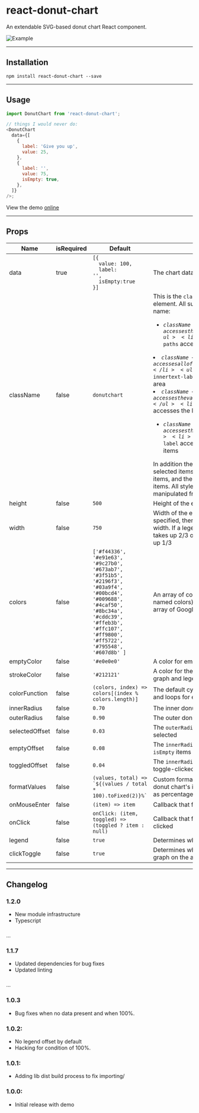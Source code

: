 # react-donut-chart

An extendable SVG-based donut chart React component.

![Example](https://github.com/vonbearshark/react-donut-chart/raw/master/example.gif)

---

## Installation

`npm install react-donut-chart --save`

---

## Usage

```js
import DonutChart from 'react-donut-chart';

// things I would never do:
<DonutChart
  data={[
    {
      label: 'Give you up',
      value: 25,
    },
    {
      label: '',
      value: 75,
      isEmpty: true,
    },
  ]}
/>;
```

View the demo [online](http://vonbearshark.github.io/react-donut-chart)

---

## Props

| Name           | isRequired | Default                                                                                                                                                                                                   | Description                                                                                                                                                                                                                                                                                                                                                                                                                                                                                                                                                                                                                                                                                                                                                                                                                                                                                                                                                                                                                                   |
| -------------- | ---------- | --------------------------------------------------------------------------------------------------------------------------------------------------------------------------------------------------------- | --------------------------------------------------------------------------------------------------------------------------------------------------------------------------------------------------------------------------------------------------------------------------------------------------------------------------------------------------------------------------------------------------------------------------------------------------------------------------------------------------------------------------------------------------------------------------------------------------------------------------------------------------------------------------------------------------------------------------------------------------------------------------------------------------------------------------------------------------------------------------------------------------------------------------------------------------------------------------------------------------------------------------------------------- |
| data           | true       | <code>[{<br>&nbsp;&nbsp;value: 100,<br>&nbsp;&nbsp;label: '',<br>&nbsp;&nbsp;isEmpty:true<br>}]</code>                                                                                                    | The chart data                                                                                                                                                                                                                                                                                                                                                                                                                                                                                                                                                                                                                                                                                                                                                                                                                                                                                                                                                                                                                                |
| className      | false      | `donutchart`                                                                                                                                                                                              | This is the `className` given to the top-level `svg` element. All subclasses are prefixed from this name: <ul><li><code>${className}-arcs</code> accesses the entire graph area</li><ul><li><code>${className}-arcs-paths</code> accesses the individual arc paths</li></ul><li><code>${className}-innertext</code> accesses all of the text within the inner donut area</li><ul><li><code>${className}-innertext-label</code> accesses the label within this area</li><li><code>${className}-innertext-value</code> accesses the value within this area</li></ul><li><code>${className}-legend</code> accesses the legend component</li><ul><li><code>${className}-legend</code> accesses the legend rectangle items</li><li><code>${className}-legend-label</code> accesses the labels of the legend items</li></ul></ul> In addition the `selected` class is given to selected items, the `toggled` class to all toggled items, and the `isEmpty` class to all `isEmpty` items. All style (and animations) can be manipulated from the CSS |
| height         | false      | `500`                                                                                                                                                                                                     | Height of the entire component                                                                                                                                                                                                                                                                                                                                                                                                                                                                                                                                                                                                                                                                                                                                                                                                                                                                                                                                                                                                                |
| width          | false      | `750`                                                                                                                                                                                                     | Width of the entire component. If no legend is specified, then the chart takes up the entire width. If a legend is toggled, then the chart takes up 2/3 of the width, and the legend takes up 1/3                                                                                                                                                                                                                                                                                                                                                                                                                                                                                                                                                                                                                                                                                                                                                                                                                                             |
| colors         | false      | `['#f44336', '#e91e63', '#9c27b0', '#673ab7', '#3f51b5', '#2196f3', '#03a9f4', '#00bcd4', '#009688', '#4caf50', '#8bc34a', '#cddc39', '#ffeb3b', '#ffc107', '#ff9800', '#ff5722', '#795548', '#607d8b' ]` | An array of colors (could be hex strings or named colors) for the data items. Defaults to an array of Google colors                                                                                                                                                                                                                                                                                                                                                                                                                                                                                                                                                                                                                                                                                                                                                                                                                                                                                                                           |
| emptyColor     | false      | `'#e0e0e0'`                                                                                                                                                                                               | A color for empty data items, defaults to gray                                                                                                                                                                                                                                                                                                                                                                                                                                                                                                                                                                                                                                                                                                                                                                                                                                                                                                                                                                                                |
| strokeColor    | false      | `'#212121'`                                                                                                                                                                                               | A color for the stroke around the items in the graph and legend, defaults to black                                                                                                                                                                                                                                                                                                                                                                                                                                                                                                                                                                                                                                                                                                                                                                                                                                                                                                                                                            |
| colorFunction  | false      | `(colors, index) => colors[(index % colors.length)]`                                                                                                                                                      | The default cycles through the array of colors and loops for excess                                                                                                                                                                                                                                                                                                                                                                                                                                                                                                                                                                                                                                                                                                                                                                                                                                                                                                                                                                           |
| innerRadius    | false      | `0.70`                                                                                                                                                                                                    | The inner donut radius                                                                                                                                                                                                                                                                                                                                                                                                                                                                                                                                                                                                                                                                                                                                                                                                                                                                                                                                                                                                                        |
| outerRadius    | false      | `0.90`                                                                                                                                                                                                    | The outer donut radius                                                                                                                                                                                                                                                                                                                                                                                                                                                                                                                                                                                                                                                                                                                                                                                                                                                                                                                                                                                                                        |
| selectedOffset | false      | `0.03`                                                                                                                                                                                                    | The `outerRadius` offset when an item is selected                                                                                                                                                                                                                                                                                                                                                                                                                                                                                                                                                                                                                                                                                                                                                                                                                                                                                                                                                                                             |
| emptyOffset    | false      | `0.08`                                                                                                                                                                                                    | The `innerRadius` and `outerRadius` offset on `isEmpty` items                                                                                                                                                                                                                                                                                                                                                                                                                                                                                                                                                                                                                                                                                                                                                                                                                                                                                                                                                                                 |
| toggledOffset  | false      | `0.04`                                                                                                                                                                                                    | The `innerRadius` and `outerRadius` offset on toggle-clicked items                                                                                                                                                                                                                                                                                                                                                                                                                                                                                                                                                                                                                                                                                                                                                                                                                                                                                                                                                                            |
| formatValues   | false      | `` (values, total) => `${(values / total * 100).toFixed(2)}%`  ``                                                                                                                                         | Custom format for values displayed in the donut chart's inner text area. By default formats as percentages rounded to two decimal places.                                                                                                                                                                                                                                                                                                                                                                                                                                                                                                                                                                                                                                                                                                                                                                                                                                                                                                     |
| onMouseEnter   | false      | `(item) => item`                                                                                                                                                                                          | Callback that fires when an item is hovered                                                                                                                                                                                                                                                                                                                                                                                                                                                                                                                                                                                                                                                                                                                                                                                                                                                                                                                                                                                                   |
| onClick        | false      | `onClick: (item, toggled) => (toggled ? item : null)`                                                                                                                                                     | Callback that fires when an item is toggle-clicked                                                                                                                                                                                                                                                                                                                                                                                                                                                                                                                                                                                                                                                                                                                                                                                                                                                                                                                                                                                            |
| legend         | false      | `true`                                                                                                                                                                                                    | Determines whether or not to create a legend                                                                                                                                                                                                                                                                                                                                                                                                                                                                                                                                                                                                                                                                                                                                                                                                                                                                                                                                                                                                  |
| clickToggle    | false      | `true`                                                                                                                                                                                                    | Determines whether or not to toggle-freeze the graph on the arc that has been clicked                                                                                                                                                                                                                                                                                                                                                                                                                                                                                                                                                                                                                                                                                                                                                                                                                                                                                                                                                         |

---

## Changelog

### 1.2.0

- New module infrastructure
- Typescript

###

...

### 1.1.7

- Updated dependencies for bug fixes
- Updated linting

###

...

### 1.0.3

- Bug fixes when no data present and when 100%.

### 1.0.2:

- No legend offset by default
- Hacking for condition of 100%.

### 1.0.1:

- Adding lib dist build process to fix importing/

### 1.0.0:

- Initial release with demo
